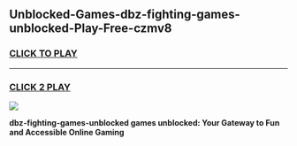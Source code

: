 
## Unblocked-Games-dbz-fighting-games-unblocked-Play-Free-czmv8
<h3>
<a href="https://premium76.site?title=dbz-fighting-games-unblocked&ref=10A">CLICK TO PLAY</a></h3>
<hr>

<h3>
<a href="https://premium76.site?title=dbz-fighting-games-unblocked&ref=10A">CLICK 2 PLAY</a>
  
</h3>

<a href="https://premium76.site?title=dbz-fighting-games-unblocked&ref=10A"><img src="https://clearcache.store/games.png"></a>


**dbz-fighting-games-unblocked games unblocked: Your Gateway to Fun and Accessible Online Gaming**
